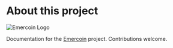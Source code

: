 # About this project

![Emercoin Logo](/en/Images/Logo_2017_250x86(purple).png)

Documentation for the [Emercoin](http://emercoin.com) project. Contributions welcome.